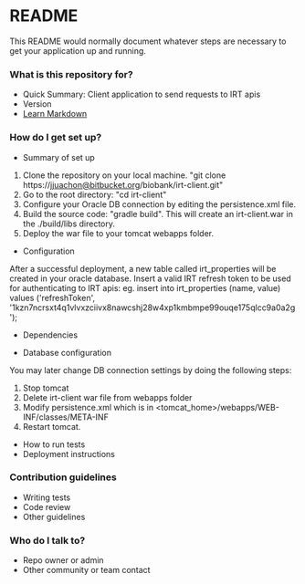 # README #

This README would normally document whatever steps are necessary to get your application up and running.

### What is this repository for? ###

* Quick Summary: Client application to send requests to IRT apis
* Version
* [Learn Markdown](https://bitbucket.org/tutorials/markdowndemo)

### How do I get set up? ###

* Summary of set up

1. Clone the repository on your local machine. "git clone https://jjuachon@bitbucket.org/biobank/irt-client.git"
2. Go to the root directory: "cd irt-client"
3. Configure your Oracle DB connection by editing the persistence.xml file.
4. Build the source code: "gradle build". This will create an irt-client.war in the ./build/libs directory.
5. Deploy the war file to your tomcat webapps folder.

* Configuration

After a successful deployment, a new table called irt_properties will be created in your oracle database.
Insert a valid IRT refresh token to be used for authenticating to IRT apis:
eg. insert into irt_properties (name, value) values ('refreshToken', '1kzn7ncrsxt4q1vlvxzciivx8nawcshj28w4xp1kmbmpe99ouqe175qlcc9a0a2g');

* Dependencies

* Database configuration

You may later change DB connection settings by doing the following steps:

1. Stop tomcat
2. Delete irt-client war file from webapps folder
3. Modify persistence.xml which is in <tomcat_home>/webapps/WEB-INF/classes/META-INF
4. Restart tomcat.
* How to run tests
* Deployment instructions

### Contribution guidelines ###

* Writing tests
* Code review
* Other guidelines

### Who do I talk to? ###

* Repo owner or admin
* Other community or team contact